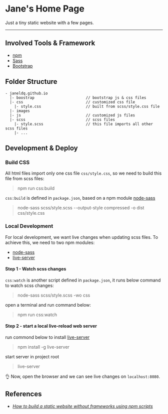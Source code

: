 # Jane's Home Page

Just a tiny static website with a few pages. 

---

## Involved Tools & Framework
* [npm](https://www.npmjs.com/)
* [Sass](https://sass-lang.com/)
* [Bootstrap](https://getbootstrap.com/)

## Folder Structure
```
- janeldq.github.io
  |- boostrap                       // bootstrap js & css files
  |- css                            // customized css file
    |- style.css                    // built from scss/style.css file
  |- images
  |- js                             // customized js files
  |- scss                           // scss files
    |- style.scss                   // this file imports all other scss files
    |- ...
```

## Development & Deploy

### Build CSS
All html files import only one css file `css/style.css`, so we need to build this file from scss files:
> npm run css:build

`css:build` is defined in `package.json`, based on a npm module [node-sass](https://www.npmjs.com/package/node-sass)
> node-sass scss/style.scss --output-style compressed -o dist css/style.css

### Local Development
For local development, we want live changes when updating scss files. To achieve this, we need to two npm modules:
* [node-sass](https://www.npmjs.com/package/node-sass)
* [live-server](https://www.npmjs.com/package/live-server)

#### Step 1 - Watch scss changes
`css:watch` is another script defined in `package.json`, it runs below command to watch scss changes:
> node-sass scss/style.scss -wo css

open a terminal and run command below:
> npm run css:watch

#### Step 2 - start a local live-reload web server
run commond below to install [live-server](https://www.npmjs.com/package/live-server)

> npm install -g live-server

start server in project root
> live-server

:ok_hand: Now, open the browser and we can see live changes on `localhost:8080`.

## References
* [*How to build a static website without frameworks using npm scripts*](https://wweb.dev/blog/how-to-create-static-website-npm-scripts/)